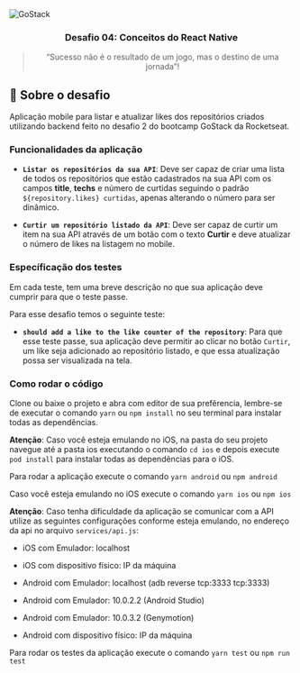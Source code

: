 <img alt="GoStack" src="https://storage.googleapis.com/golden-wind/bootcamp-gostack/header-desafios-new.png" />

<h3 align="center">
  Desafio 04: Conceitos do React Native
</h3>

<blockquote align="center">“Sucesso não é o resultado de um jogo, mas o destino de uma jornada”!</blockquote>

## :rocket: Sobre o desafio

Aplicação mobile para listar e atualizar likes dos repositórios criados utilizando backend feito no desafio 2 do bootcamp GoStack da Rocketseat.

### Funcionalidades da aplicação

- **`Listar os repositórios da sua API`**: Deve ser capaz de criar uma lista de todos os repositórios que estão cadastrados na sua API com os campos **title**, **techs** e número de curtidas seguindo o padrão `${repository.likes} curtidas`, apenas alterando o número para ser dinâmico.

- **`Curtir um repositório listado da API`**: Deve ser capaz de curtir um item na sua API através de um botão com o texto **Curtir** e deve atualizar o número de likes na listagem no mobile.

### Específicação dos testes

Em cada teste, tem uma breve descrição no que sua aplicação deve cumprir para que o teste passe.

Para esse desafio temos o seguinte teste:

- **`should add a like to the like counter of the repository`**: Para que esse teste passe, sua aplicação deve permitir ao clicar no botão `Curtir`, um like seja adicionado ao repositório listado, e que essa atualização possa ser visualizada na tela.

### Como rodar o código

Clone ou baixe o projeto e abra com editor de sua prefêrencia, lembre-se de executar o comando `yarn` ou `npm install` no seu terminal para instalar todas as dependências.

**Atenção**: Caso você esteja emulando no iOS, na pasta do seu projeto navegue até a pasta ios executando o comando `cd ios` e depois execute `pod install` para instalar todas as dependências para o iOS.

Para rodar a aplicação execute o comando `yarn android` ou `npm android`

Caso você esteja emulando no iOS execute o comando `yarn ios` ou `npm ios`

**Atenção**: Caso tenha dificuldade da aplicação se comunicar com a API utilize as seguintes configurações conforme esteja emulando, no endereço da api no arquivo `services/api.js`:

* iOS com Emulador: localhost

* iOS com dispositivo físico: IP da máquina

* Android com Emulador: localhost (adb reverse tcp:3333 tcp:3333)

* Android com Emulador: 10.0.2.2 (Android Studio)

* Android com Emulador: 10.0.3.2 (Genymotion)

* Android com dispositivo físico: IP da máquina

Para rodar os testes da aplicação execute o comando `yarn test` ou `npm run test`